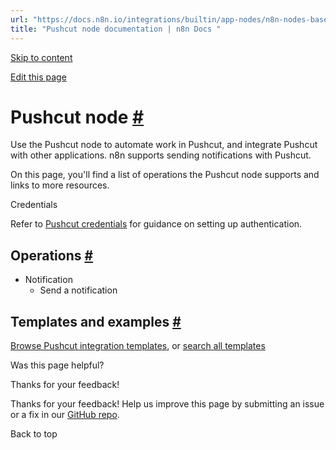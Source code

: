 ```yaml
---
url: "https://docs.n8n.io/integrations/builtin/app-nodes/n8n-nodes-base.pushcut/"
title: "Pushcut node documentation | n8n Docs "
---
```


[Skip to content](https://docs.n8n.io/integrations/builtin/app-nodes/n8n-nodes-base.pushcut/#pushcut-node)

[Edit this page](https://github.com/n8n-io/n8n-docs/edit/main/docs/integrations/builtin/app-nodes/n8n-nodes-base.pushcut.md "Edit this page")

# Pushcut node [\#](https://docs.n8n.io/integrations/builtin/app-nodes/n8n-nodes-base.pushcut/\#pushcut-node "Permanent link")

Use the Pushcut node to automate work in Pushcut, and integrate Pushcut with other applications. n8n supports sending notifications with Pushcut.

On this page, you'll find a list of operations the Pushcut node supports and links to more resources.

Credentials

Refer to [Pushcut credentials](https://docs.n8n.io/integrations/builtin/credentials/pushcut/) for guidance on setting up authentication.

## Operations [\#](https://docs.n8n.io/integrations/builtin/app-nodes/n8n-nodes-base.pushcut/\#operations "Permanent link")

- Notification
  - Send a notification

## Templates and examples [\#](https://docs.n8n.io/integrations/builtin/app-nodes/n8n-nodes-base.pushcut/\#templates-and-examples "Permanent link")

[Browse Pushcut integration templates](https://n8n.io/integrations/pushcut/), or [search all templates](https://n8n.io/workflows/)

Was this page helpful?






Thanks for your feedback!






Thanks for your feedback! Help us improve this page by submitting an issue or a fix in our [GitHub repo](https://github.com/n8n-io/n8n-docs).


Back to top